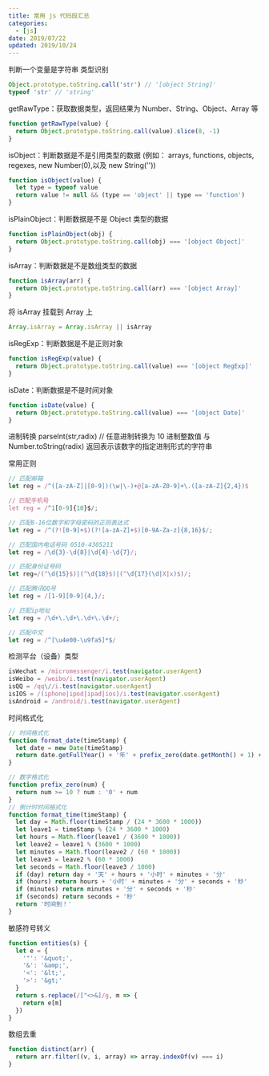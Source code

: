 ```yaml
---
title: 常用 js 代码段汇总
categories:
  - [js]
date: 2019/07/22
updated: 2019/10/24
---
```


判断一个变量是字符串
类型识别

```js
Object.prototype.toString.call('str') // '[object String]'
typeof 'str' // 'string'
```

getRawType：获取数据类型，返回结果为 Number、String、Object、Array 等

```js
function getRawType(value) {
  return Object.prototype.toString.call(value).slice(8, -1)
}
```

isObject：判断数据是不是引用类型的数据 (例如： arrays, functions, objects, regexes, new Number(0),以及 new String(''))

```js
function isObject(value) {
  let type = typeof value
  return value != null && (type == 'object' || type == 'function')
}
```

isPlainObject：判断数据是不是 Object 类型的数据

```js
function isPlainObject(obj) {
  return Object.prototype.toString.call(obj) === '[object Object]'
}
```

isArray：判断数据是不是数组类型的数据

```js
function isArray(arr) {
  return Object.prototype.toString.call(arr) === '[object Array]'
}
```

将 isArray 挂载到 Array 上

```js
Array.isArray = Array.isArray || isArray
```

isRegExp：判断数据是不是正则对象

```js
function isRegExp(value) {
  return Object.prototype.toString.call(value) === '[object RegExp]'
}
```

isDate：判断数据是不是时间对象

```js
function isDate(value) {
  return Object.prototype.toString.call(value) === '[object Date]'
}
```

进制转换
parseInt(str,radix) // 任意进制转换为 10 进制整数值
与 Number.toString(radix) 返回表示该数字的指定进制形式的字符串

常用正则

```js
// 匹配邮箱
let reg = /^([a-zA-Z]|[0-9])(\w|\-)+@[a-zA-Z0-9]+\.([a-zA-Z]{2,4})$

// 匹配手机号
let reg = /^1[0-9]{10}$/;

// 匹配8-16位数字和字母密码的正则表达式
let reg = /^(?![0-9]+$)(?![a-zA-Z]+$)[0-9A-Za-z]{8,16}$/;

// 匹配国内电话号码 0510-4305211
let reg = /\d{3}-\d{8}|\d{4}-\d{7}/;

// 匹配身份证号码
let reg=/(^\d{15}$)|(^\d{18}$)|(^\d{17}(\d|X|x)$)/;

// 匹配腾讯QQ号
let reg = /[1-9][0-9]{4,}/;

// 匹配ip地址
let reg = /\d+\.\d+\.\d+\.\d+/;

// 匹配中文
let reg = /^[\u4e00-\u9fa5]*$/
```

检测平台（设备）类型

```js
isWechat = /micromessenger/i.test(navigator.userAgent)
isWeibo = /weibo/i.test(navigator.userAgent)
isQQ = /qq\//i.test(navigator.userAgent)
isIOS = /(iphone|ipod|ipad|ios)/i.test(navigator.userAgent)
isAndroid = /android/i.test(navigator.userAgent)
```

时间格式化

```js
// 时间格式化
function format_date(timeStamp) {
  let date = new Date(timeStamp)
  return date.getFullYear() + '年' + prefix_zero(date.getMonth() + 1) + '月' + prefix_zero(date.getDate()) + '日 ' + prefix_zero(date.getHours()) + ':' + prefix_zero(date.getMinutes())
}

// 数字格式化
function prefix_zero(num) {
  return num >= 10 ? num : '0' + num
}
// 倒计时时间格式化
function format_time(timeStamp) {
  let day = Math.floor(timeStamp / (24 * 3600 * 1000))
  let leave1 = timeStamp % (24 * 3600 * 1000)
  let hours = Math.floor(leave1 / (3600 * 1000))
  let leave2 = leave1 % (3600 * 1000)
  let minutes = Math.floor(leave2 / (60 * 1000))
  let leave3 = leave2 % (60 * 1000)
  let seconds = Math.floor(leave3 / 1000)
  if (day) return day + '天' + hours + '小时' + minutes + '分'
  if (hours) return hours + '小时' + minutes + '分' + seconds + '秒'
  if (minutes) return minutes + '分' + seconds + '秒'
  if (seconds) return seconds + '秒'
  return '时间到！'
}
```

敏感符号转义

```js
function entities(s) {
  let e = {
    '"': '&quot;',
    '&': '&amp;',
    '<': '&lt;',
    '>': '&gt;'
  }
  return s.replace(/["<>&]/g, m => {
    return e[m]
  })
}
```

数组去重

```js
function distinct(arr) {
  return arr.filter((v, i, array) => array.indexOf(v) === i)
}
```
